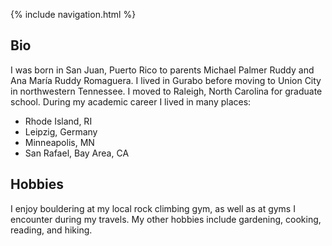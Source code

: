 {% include navigation.html %}

## Bio

I was born in San Juan, Puerto Rico to parents Michael Palmer Ruddy and Ana María Ruddy Romaguera. I lived in Gurabo before moving to Union City in northwestern Tennessee. I moved to Raleigh, North Carolina for graduate school. During my academic career I lived in many places:
* Rhode Island, RI
* Leipzig, Germany
* Minneapolis, MN
* San Rafael, Bay Area, CA

## Hobbies

I enjoy bouldering at my local rock climbing gym, as well as at gyms I encounter during my travels. My other hobbies include gardening, cooking, reading, and hiking.
